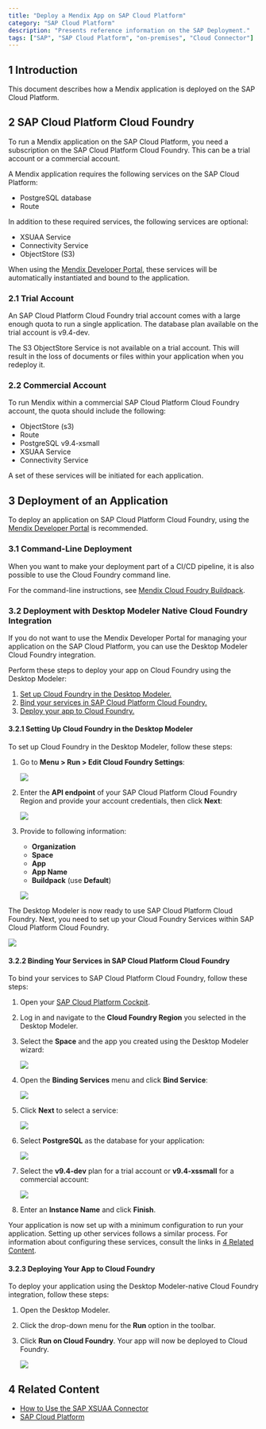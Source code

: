 ```yaml
---
title: "Deploy a Mendix App on SAP Cloud Platform"
category: "SAP Cloud Platform"
description: "Presents reference information on the SAP Deployment."
tags: ["SAP", "SAP Cloud Platform", "on-premises", "Cloud Connector"]
---
```


## 1 Introduction

This document describes how a Mendix application is deployed on the SAP Cloud Platform.

## 2 SAP Cloud Platform Cloud Foundry

To run a Mendix application on the SAP Cloud Platform, you need a subscription on the SAP Cloud Platform Cloud Foundry. This can be a trial account or a commercial account.

A Mendix application requires the following services on the SAP Cloud Platform:

* PostgreSQL database
* Route

In addition to these required services, the following services are optional:

* XSUAA Service
* Connectivity Service
* ObjectStore (S3)

When using the [Mendix Developer Portal](/developerportal/deploy/sap-cloud-platform), these services will be automatically instantiated and bound to the application.

### 2.1 Trial Account

An SAP Cloud Platform Cloud Foundry trial account comes with a large enough quota to run a single application. The database plan available on the trial account is v9.4-dev.

The S3 ObjectStore Service is not available on a trial account. This will result in the loss of documents or files within your application when you redeploy it.

### 2.2 Commercial Account

To run Mendix within a commercial SAP Cloud Platform Cloud Foundry account, the quota should include the following:

* ObjectStore (s3)
* Route
* PostgreSQL v9.4-xsmall
* XSUAA Service
* Connectivity Service

A set of these services will be initiated for each application.

## 3 Deployment of an Application

To deploy an application on SAP Cloud Platform Cloud Foundry, using the [Mendix Developer Portal](/developerportal/deploy/sap-cloud-platform) is recommended.

### 3.1 Command-Line Deployment

When you want to make your deployment part of a CI/CD pipeline, it is also possible to use the Cloud Foundry command line.

For the command-line instructions, see [Mendix Cloud Foudry Buildpack](https://github.com/mendix/cf-mendix-buildpack).

### 3.2 Deployment with Desktop Modeler Native Cloud Foundry Integration

If you do not want to use the Mendix Developer Portal for managing your application on the SAP Cloud Platform, you can use the Desktop Modeler Cloud Foundry integration.

Perform these steps to deploy your app on Cloud Foundry using the Desktop Modeler:

1. [Set up Cloud Foundry in the Desktop Modeler.](#321)
2. [Bind your services in SAP Cloud Platform Cloud Foundry.](#322)
3. [Deploy your app to Cloud Foundry.](#323)

#### 3.2.1 Setting Up Cloud Foundry in the Desktop Modeler<a name="321"></a>

To set up Cloud Foundry in the Desktop Modeler, follow these steps:

1.  Go to **Menu > Run > Edit Cloud Foundry Settings**:

    ![](attachments/how-to-deploy-a-mendix-app-to-sap-cloud-platform/01-sap-edit-cf-settings.png)

2.  Enter the **API endpoint** of your SAP Cloud Platform Cloud Foundry Region and provide your account credentials, then click **Next**:

    ![](attachments/how-to-deploy-a-mendix-app-to-sap-cloud-platform/02-sap-dm-cloudfounry-settings.png)

3.  Provide to following information:

    * **Organization**
    * **Space**
    * **App**
    * **App Name**
    * **Buildpack** (use **Default**)

    ![](attachments/how-to-deploy-a-mendix-app-to-sap-cloud-platform/03-sap-create-app-dm-cf.png)

  The Desktop Modeler is now ready to use SAP Cloud Platform Cloud Foundry. Next, you need to set up your Cloud Foundry Services within SAP Cloud Platform Cloud Foundry.

  ![](attachments/how-to-deploy-a-mendix-app-to-sap-cloud-platform/04-sap-cf-dm-setup-finished.png)

#### 3.2.2 Binding Your Services in SAP Cloud Platform Cloud Foundry<a name="322"></a>

To bind your services to SAP Cloud Platform Cloud Foundry, follow these steps:

1. Open your [SAP Cloud Platform Cockpit](https://account.hana.ondemand.com/#/home/welcome).
2. Log in and navigate to the **Cloud Foundry Region** you selected in the Desktop Modeler.
3.  Select the **Space** and the app you created using the Desktop Modeler wizard:

    ![](attachments/how-to-deploy-a-mendix-app-to-sap-cloud-platform/05-setup-cf-services-dm.png)

4.  Open the **Binding Services** menu and click **Bind Service**:

    ![](attachments/how-to-deploy-a-mendix-app-to-sap-cloud-platform/06-sap-cf-dm-bindservice1.png)

5.  Click **Next** to select a service:

    ![](attachments/how-to-deploy-a-mendix-app-to-sap-cloud-platform/07-sap-cf-dm-bindservice2.png)

6.  Select **PostgreSQL** as the database for your application:

    ![](attachments/how-to-deploy-a-mendix-app-to-sap-cloud-platform/08-sap-cf-dm-bindservice3.png)

7.  Select the **v9.4-dev** plan for a trial account or **v9.4-xssmall** for a commercial account:

    ![](attachments/how-to-deploy-a-mendix-app-to-sap-cloud-platform/09-sap-cf-dm-bindservice4.png)

8. Enter an **Instance Name** and click **Finish**.

Your application is now set up with a minimum configuration to run your application. Setting up other services follows a similar process. For information about configuring these services, consult the links in [4 Related Content](#RC).

#### 3.2.3 Deploying Your App to Cloud Foundry<a name="323"></a>

To deploy your application using the Desktop Modeler-native Cloud Foundry integration, follow these steps:

1. Open the Desktop Modeler.
2. Click the drop-down menu for the **Run** option in the toolbar.
3.  Click **Run on Cloud Foundry**. Your app will now be deployed to Cloud Foundry.

    ![](attachments/how-to-deploy-a-mendix-app-to-sap-cloud-platform/10-sap-run-in-cf.png)

## 4 Related Content<a name="RC"></a>

* [How to Use the SAP XSUAA Connector](/howto/sap/use-sap-xsuaa-connector)
* [SAP Cloud Platform](/developerportal/deploy/sap-cloud-platform)
